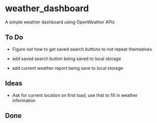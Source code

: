# weather_dashboard
A simple weather dashboard using OpenWeather APIs

## To Do

* Figure out how to get saved search buttons to not repeat themselves

* add saved search button being saved to local storage

* add current weather report being save to local storage


## Ideas

* Ask for current location on first load, use that to fill in weather information

## Done




